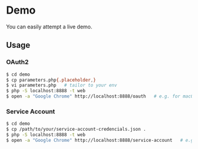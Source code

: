 # Demo

You can easily attempt a live demo.

## Usage

### OAuth2

```bash
$ cd demo
$ cp parameters.php{.placeholder,}
$ vi parameters.php   # tailor to your env
$ php -S localhost:8888 -t web
$ open -a "Google Chrome" http://localhost:8888/oauth   # e.g. for macOS
```

### Service Account

```bash
$ cd demo
$ cp /path/to/your/service-account-credencials.json .
$ php -S localhost:8888 -t web
$ open -a "Google Chrome" http://localhost:8888/service-account   # e.g. for macOS
```
